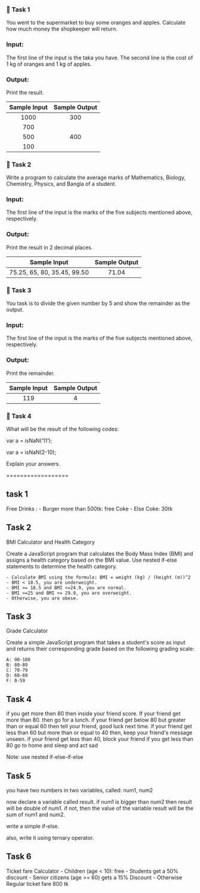 ### 🎃  Task 1

You went to the supermarket to buy some oranges and apples. Calculate how much money the shopkeeper will return.

### Input:
The first line of the input is the taka you have. The second line is the cost of 1 kg of oranges and 1 kg of apples.

### Output:
Print the result.

| Sample Input | Sample Output |
| :---: | :---: |
| 1000 | 300 |
| 700 |  |
| 500 | 400 |
| 100 | 

### 🎃  Task 2

Write a program to calculate the average marks of Mathematics, Biology, Chemistry, Physics, and Bangla of a student.

### Input:
The first line of the input is the marks of the five subjects mentioned above, respectively.

### Output:
Print the result in 2 decimal places.

| Sample Input | Sample Output |
| :---: | :---: |
| 75.25, 65, 80, 35.45, 99.50 | 71.04 |

### 🎃  Task 3

You task is to divide the given number by 5 and show the remainder as the output.

### Input:
The first line of the input is the marks of the five subjects mentioned above, respectively.

### Output:
Print the remainder.

| Sample Input | Sample Output |
| :---: | :---: |
| 119 | 4 |

### 🎃  Task 4

What will be the result of the following codes:

var a = isNaN(‘11’);

var a = isNaN(2-10);

Explain your answers.


==================


## task 1

Free Drinks :
    - Burger more than 500tk: free Coke
    - Else Coke: 30tk

## Task 2

BMI Calculator and Health Category

Create a JavaScript program that calculates the Body Mass Index (BMI) and assigns a health category based on the BMI value. Use nested if-else statements to determine the health category.

    - Calculate BMI using the formula: BMI = weight (kg) / (height (m))^2
    - BMI < 18.5, you are underweight.
    - BMI >= 18.5 and BMI <=24.9, you are normal.
    - BMI >=25 and BMI <= 29.9, you are overweight.
    - Otherwise, you are obese.

## Task 3

Grade Calculator

Create a simple JavaScript program that takes a student's score as input and returns their corresponding grade based on the following grading scale:

    A: 90-100
    B: 80-89
    C: 70-79
    D: 60-69
    F: 0-59

## Task 4

if you get more then 80 then inside your friend score. 
    If your friend get more than 80. then go for a lunch. 
    if your friend get below 80 but greater than or equal 60 then tell your friend, good luck next time. 
    if your friend get less than 60 but more than or equal to 40 then, keep your friend's message unseen.
    if your friend get less than 40, block your friend
if you get less than 80 go to home and sleep and act sad

Note: 
use nested if-else-if-else

## Task 5

you have two numbers in two variables, called: num1, num2

now declare a variable called result. 
if num1 is bigger than num2 then result will be double of num1. if not, then the value of the variable result will be the sum of num1 and num2.

write a simple if-else. 

also, write it using ternary operator.

## Task 6

Ticket fare Calculator
    - Children (age < 10): free
    - Students get a 50% discount
    - Senior citizens (age >= 60) gets a 15% Discount
    - Otherwise Regular ticket fare 800 tk